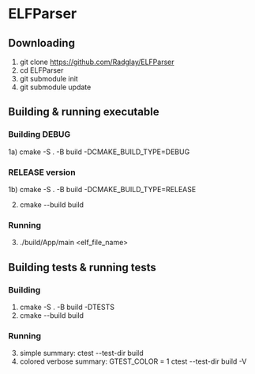 # ELFParser

## Downloading
1) git clone https://github.com/Radglay/ELFParser
2) cd ELFParser
3) git submodule init
4) git submodule update

## Building & running executable
### Building DEBUG
1a) cmake -S . -B build -DCMAKE_BUILD_TYPE=DEBUG
### RELEASE version
1b) cmake -S . -B build -DCMAKE_BUILD_TYPE=RELEASE

2) cmake --build build
### Running
3) ./build/App/main <elf_file_name>

## Building tests & running tests
### Building
1) cmake -S . -B build -DTESTS
2) cmake --build build
### Running
3) simple summary: ctest --test-dir build
4) colored verbose summary: GTEST_COLOR = 1 ctest --test-dir build -V
